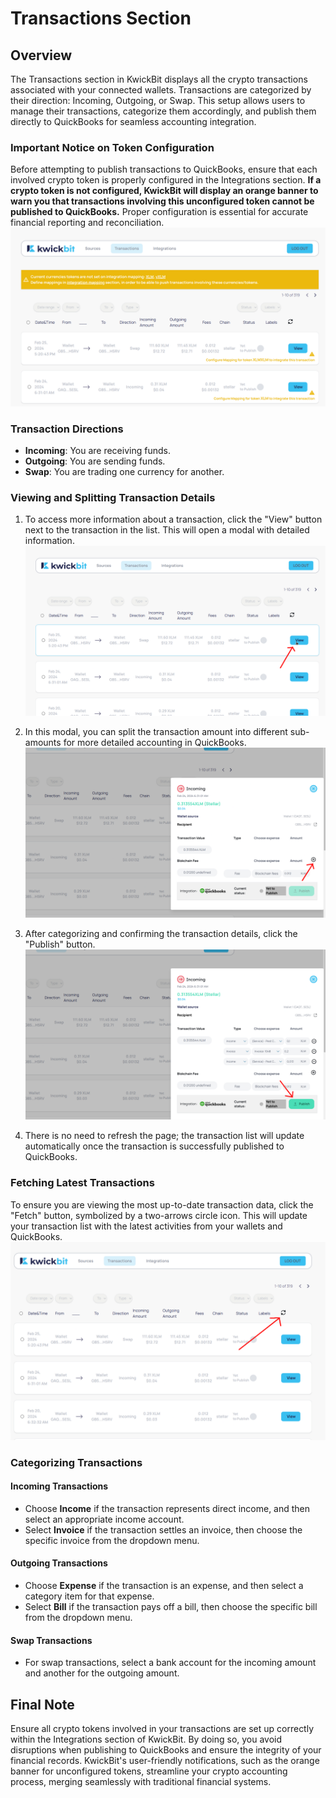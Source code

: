 # Transactions Section

## Overview

The Transactions section in KwickBit displays all the crypto transactions associated with your connected wallets. Transactions are categorized by their direction: Incoming, Outgoing, or Swap. This setup allows users to manage their transactions, categorize them accordingly, and publish them directly to QuickBooks for seamless accounting integration.

### Important Notice on Token Configuration

Before attempting to publish transactions to QuickBooks, ensure that each involved crypto token is properly
configured in the Integrations section. **If a crypto token is not configured, KwickBit will display an orange
banner to warn you that transactions involving this unconfigured token cannot be published to QuickBooks.**
Proper configuration is essential for accurate financial reporting and reconciliation.
![Warning non set token mapping](../resources/screenshots/transactions_page/list_token_non_mapped.png)


### Transaction Directions

- **Incoming**: You are receiving funds.
- **Outgoing**: You are sending funds.
- **Swap**: You are trading one currency for another.

### Viewing and Splitting Transaction Details

1. To access more information about a transaction, click the "View" button next to the transaction in the list. This will open a modal with detailed information.
![Click View button](../resources/screenshots/transactions_page/list_token_mapped_click_view.png)

2. In this modal, you can split the transaction amount into different sub-amounts for more detailed accounting in QuickBooks.
![Transaction modal](../resources/screenshots/transactions_page/view_transaction_non_mapped_click_plus_button.png)

3. After categorizing and confirming the transaction details, click the "Publish" button.
![Publish transaction](../resources/screenshots/transactions_page/view_transaction_sub_amounts_click_publish.png)

4. There is no need to refresh the page; the transaction list will update automatically once the transaction is successfully published to QuickBooks.


### Fetching Latest Transactions
To ensure you are viewing the most up-to-date transaction data, click the "Fetch" button, symbolized by a two-arrows circle icon. This will update your transaction list with the latest activities from your wallets and QuickBooks.
![Feching latest transaction](../resources/screenshots/transactions_page/list_transactions_click_fetch_latest_transactions.png)


### Categorizing Transactions

#### Incoming Transactions
- Choose **Income** if the transaction represents direct income, and then select an appropriate income account.
- Select **Invoice** if the transaction settles an invoice, then choose the specific invoice from the dropdown menu.

#### Outgoing Transactions
- Choose **Expense** if the transaction is an expense, and then select a category item for that expense.
- Select **Bill** if the transaction pays off a bill, then choose the specific bill from the dropdown menu.

#### Swap Transactions
- For swap transactions, select a bank account for the incoming amount and another for the outgoing amount.



## Final Note

Ensure all crypto tokens involved in your transactions are set up correctly within the Integrations section of KwickBit. By doing so, you avoid disruptions when publishing to QuickBooks and ensure the integrity of your financial records. KwickBit's user-friendly notifications, such as the orange banner for unconfigured tokens, streamline your crypto accounting process, merging seamlessly with traditional financial systems.
